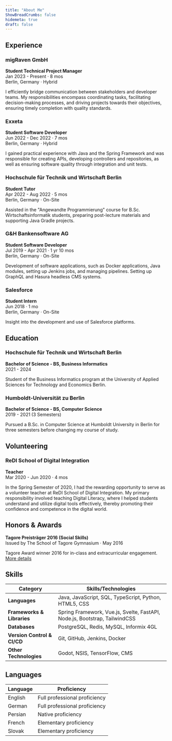 ```yaml
---
title: "About Me"
ShowBreadCrumbs: false
hidemeta: true
draft: false
---
```


## Experience

### migRaven GmbH 
**Student Technical Project Manager**  
Jan 2023 - Present · 8 mos  
Berlin, Germany · Hybrid  

I efficiently bridge communication between stakeholders and developer teams. My responsibilities encompass coordinating tasks, facilitating decision-making processes, and driving projects towards their objectives, ensuring timely completion with quality standards.  

### Exxeta 
**Student Software Developer**  
Jun 2022 - Dec 2022 · 7 mos  
Berlin, Germany · Hybrid

I gained practical experience with Java and the Spring Framework and was responsible for creating APIs, developing controllers and repositories, as well as ensuring software quality through integration and unit tests.

### Hochschule für Technik und Wirtschaft Berlin 
**Student Tutor**  
Apr 2022 - Aug 2022 · 5 mos  
Berlin, Germany · On-Site   

Assisted in the "Angewandte Programmierung" course for B.Sc. Wirtschaftsinformatik students, preparing post-lecture materials and supporting Java Gradle projects.

### G&H Bankensoftware AG 
**Student Software Developer**  
Jul 2019 - Apr 2021 · 1 yr 10 mos  
Berlin, Germany · On-Site 

Development of software applications, such as Docker applications, Java modules, setting up Jenkins jobs, and managing pipelines. Setting up GraphQL and Hasura headless CMS systems.

### Salesforce 
**Student Intern**  
Jun 2018 · 1 mo  
Berlin, Germany · On-Site 

Insight into the development and use of Salesforce platforms.

## Education

### Hochschule für Technik und Wirtschaft Berlin 
**Bachelor of Science - BS, Business Informatics**  
2021 - 2024  

Student of the Business Informatics program at the University of Applied Sciences for Technology and Economics Berlin. 

### Humboldt-Universität zu Berlin 
**Bachelor of Science - BS, Computer Science**  
2019 - 2021 (3 Semesters)  

Pursued a B.Sc. in Computer Science at Humboldt University in Berlin for three semesters before changing my course of study.

## Volunteering

### ReDI School of Digital Integration 
**Teacher**  
Mar 2020 - Jun 2020 · 4 mos  

In the Spring Semester of 2020, I had the rewarding opportunity to serve as a volunteer teacher at ReDI School of Digital Integration. My primary responsibility involved teaching Digital Literacy, where I helped students understand and utilize digital tools effectively, thereby promoting their confidence and competence in the digital world.

## Honors & Awards

**Tagore Preisträger 2016 (Social Skills)**  
Issued by The School of Tagore Gymnasium · May 2016  

Tagore Award winner 2016 for in-class and extracurricular engagement.
[More details](https://aktivitaeten.tagore-gymnasium.de/herausragendes/preistraeger/)

## Skills

| Category           | Skills/Technologies                                                                  |
|------------------------|----------------------------------------------------------------------------------|
| **Languages**          | Java, JavaScript, SQL, TypeScript, Python, HTML5, CSS                            |
| **Frameworks & Libraries** | Spring Framework, Vue.js, Svelte, FastAPI, Node.js, Bootstrap, TailwindCSS   |
| **Databases**          | PostgreSQL, Redis, MySQL, Informix 4GL                                           |
| **Version Control & CI/CD** | Git, GitHub, Jenkins, Docker                                                |
| **Other Technologies** | Godot, NSIS, TensorFlow, CMS                                                     |

## Languages

| Language | Proficiency                            |
|----------|----------------------------------------|
| English  | Full professional proficiency          |
| German   | Full professional proficiency          |
| Persian  | Native proficiency                     |
| French   | Elementary proficiency                 |
| Slovak   | Elementary proficiency                 |